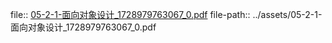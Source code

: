 file:: [05-2-1-面向对象设计_1728979763067_0.pdf](../assets/05-2-1-面向对象设计_1728979763067_0.pdf)
file-path:: ../assets/05-2-1-面向对象设计_1728979763067_0.pdf
